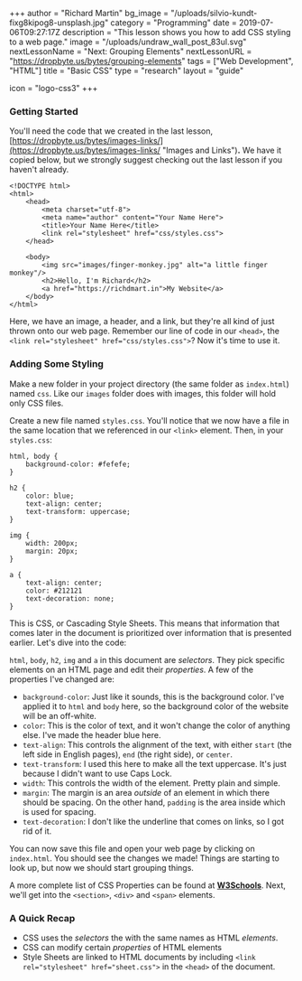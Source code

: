 +++
author = "Richard Martin"
bg_image = "/uploads/silvio-kundt-fixg8kipog8-unsplash.jpg"
category = "Programming"
date = 2019-07-06T09:27:17Z
description = "This lesson shows you how to add CSS styling to a web page."
image = "/uploads/undraw_wall_post_83ul.svg"
nextLessonName = "Next: Grouping Elements"
nextLessonURL = "https://dropbyte.us/bytes/grouping-elements"
tags = ["Web Development", "HTML"]
title = "Basic CSS"
type = "research"
layout = "guide"

icon = "logo-css3"
+++
### Getting Started

You'll need the code that we created in the last lesson, [https://dropbyte.us/bytes/images-links/](https://dropbyte.us/bytes/images-links/ "Images and Links")**.** We have it copied below, but we strongly suggest checking out the last lesson if you haven't already.

    <!DOCTYPE html>
    <html>
        <head>
            <meta charset="utf-8">
            <meta name="author" content="Your Name Here">
            <title>Your Name Here</title>
            <link rel="stylesheet" href="css/styles.css">
        </head>
    
        <body>
            <img src="images/finger-monkey.jpg" alt="a little finger monkey"/>
            <h2>Hello, I'm Richard</h2>
            <a href="https://richdmart.in">My Website</a>
        </body>
    </html>

Here, we have an image, a header, and a link, but they're all kind of just thrown onto our web page. Remember our line of code in our `<head>`, the `<link rel="stylesheet" href="css/styles.css">`? Now it's time to use it.

### Adding Some Styling

Make a new folder in your project directory (the same folder as `index.html`) named `css`. Like our `images` folder does with images, this folder will hold only CSS files.

Create a new file named `styles.css`. You'll notice that we now have a file in the same location that we referenced in our `<link>` element. Then, in your `styles.css`:

    html, body {
    	background-color: #fefefe;
    }
    
    h2 {
    	color: blue;
        text-align: center;
        text-transform: uppercase;
    }
    
    img {
    	width: 200px;
        margin: 20px;
    }
    
    a {
    	text-align: center;
        color: #212121
        text-decoration: none;
    }

This is CSS, or Cascading Style Sheets. This means that information that comes later in the document is prioritized over information that is presented earlier. Let's dive into the code:

`html`, `body`, `h2`, `img` and `a` in this document are _selectors_. They pick specific elements on an HTML page and edit their _properties_. A few of the properties I've changed are:

* `background-color`: Just like it sounds, this is the background color. I've applied it to `html` and `body` here, so the background color of the website will be an off-white.
* `color`: This is the color of text, and it won't change the color of anything else. I've made the header blue here.
* `text-align`: This controls the alignment of the text, with either `start` (the left side in English pages), `end` (the right side), or `center`.
* `text-transform`: I used this here to make all the text uppercase. It's just because I didn't want to use Caps Lock.
* `width`: This controls the width of the element. Pretty plain and simple.
* `margin`: The margin is an area _outside_ of an element in which there should be spacing. On the other hand, `padding` is the area inside which is used for spacing.
* `text-decoration`: I don't like the underline that comes on links, so I got rid of it.

You can now save this file and open your web page by clicking on `index.html`. You should see the changes we made! Things are starting to look up, but now we should start grouping things.

A more complete list of CSS Properties can be found at [**W3Schools**](https://www.w3schools.com/cssref/default.asp). Next, we'll get into the `<section>`, `<div>` and `<span>` elements.

### A Quick Recap

* CSS uses the _selectors_ the with the same names as HTML _elements_.
* CSS can modify certain _properties_ of HTML elements
* Style Sheets are linked to HTML documents by including `<link rel="stylesheet" href="sheet.css">` in the `<head>` of the document.